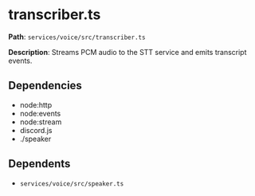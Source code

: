 # transcriber.ts

**Path**: `services/voice/src/transcriber.ts`

**Description**: Streams PCM audio to the STT service and emits transcript events.

## Dependencies
- node:http
- node:events
- node:stream
- discord.js
- ./speaker

## Dependents
- `services/voice/src/speaker.ts`
